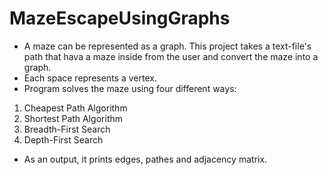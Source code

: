 # MazeEscapeUsingGraphs

* A maze can be represented as a graph. This project takes a text-file's path that hava a maze inside from the user and convert the maze into a graph.
* Each space represents a vertex. 
* Program solves the maze using four different ways:
1. Cheapest Path Algorithm
2. Shortest Path Algorithm
3. Breadth-First Search
4. Depth-First Search

* As an output, it prints edges, pathes and adjacency matrix.
